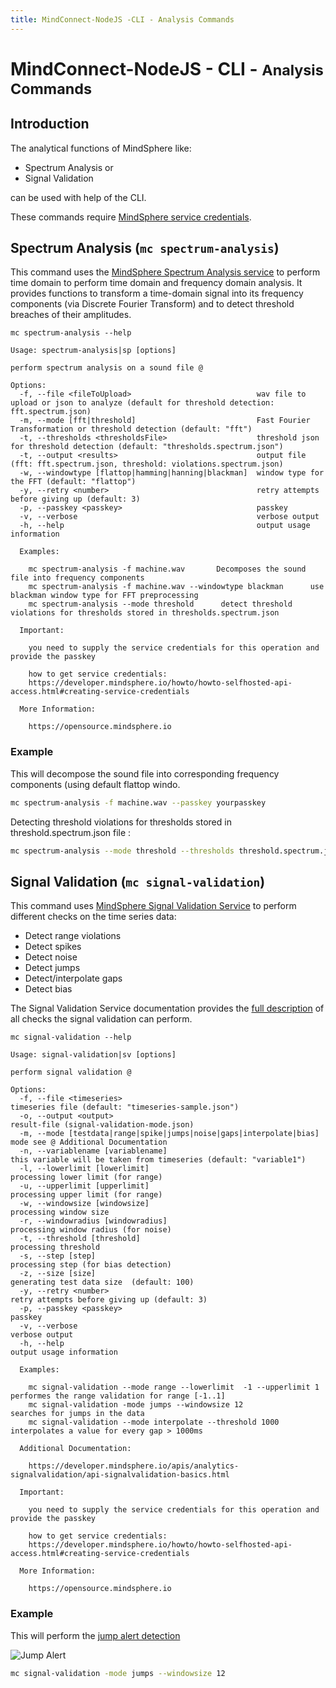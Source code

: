 ```yaml
---
title: MindConnect-NodeJS -CLI - Analysis Commands
---
```


# MindConnect-NodeJS - CLI - <small>Analysis Commands</small>

## Introduction

The analytical functions of MindSphere like:

- Spectrum Analysis or
- Signal Validation

can be used with help of the CLI.

These commands require  [MindSphere service credentials](https://developer.mindsphere.io/howto/howto-selfhosted-api-access.html#creating-service-credentials).

## Spectrum Analysis (`mc spectrum-analysis`)

This command uses the [MindSphere Spectrum Analysis service](https://developer.mindsphere.io/apis/analytics-spectrumanalysis/api-spectrumanalysis-overview.html) to perform time domain to perform time domain and frequency domain analysis.
It provides functions to transform a time-domain signal into its frequency components (via Discrete Fourier Transform)
and to detect threshold breaches of their amplitudes.

```text
mc spectrum-analysis --help

Usage: spectrum-analysis|sp [options]

perform spectrum analysis on a sound file @

Options:
  -f, --file <fileToUpload>                            wav file to upload or json to analyze (default for threshold detection: fft.spectrum.json)
  -m, --mode [fft|threshold]                           Fast Fourier Transformation or threshold detection (default: "fft")
  -t, --thresholds <thresholdsFile>                    threshold json for threshold detection (default: "thresholds.spectrum.json")
  -t, --output <results>                               output file (fft: fft.spectrum.json, threshold: violations.spectrum.json)
  -w, --windowtype [flattop|hamming|hanning|blackman]  window type for the FFT (default: "flattop")
  -y, --retry <number>                                 retry attempts before giving up (default: 3)
  -p, --passkey <passkey>                              passkey
  -v, --verbose                                        verbose output
  -h, --help                                           output usage information

  Examples:

    mc spectrum-analysis -f machine.wav       Decomposes the sound file into frequency components
    mc spectrum-analysis -f machine.wav --windowtype blackman      use blackman window type for FFT preprocessing
    mc spectrum-analysis --mode threshold      detect threshold violations for thresholds stored in thresholds.spectrum.json

  Important:

    you need to supply the service credentials for this operation and provide the passkey

    how to get service credentials:
    https://developer.mindsphere.io/howto/howto-selfhosted-api-access.html#creating-service-credentials

  More Information:

    https://opensource.mindsphere.io

```

### Example

This will decompose the sound file into corresponding frequency components (using default flattop windo.

```bash
mc spectrum-analysis -f machine.wav --passkey yourpasskey
```

Detecting threshold violations for thresholds stored in threshold.spectrum.json file :

```bash
mc spectrum-analysis --mode threshold --thresholds threshold.spectrum.json --passkey yourpasskey
```

## Signal Validation (`mc signal-validation`)

This command uses [MindSphere Signal Validation Service](https://developer.mindsphere.io/apis/analytics-signalvalidation/api-signalvalidation-overview.html)
to perform different checks on the time series data:

- Detect range violations
- Detect spikes
- Detect noise
- Detect jumps
- Detect/interpolate gaps
- Detect bias

The Signal Validation Service documentation provides the [full description](https://developer.mindsphere.io/apis/analytics-signalvalidation/api-signalvalidation-basics.html) of all checks the signal validation can perform.

```text
mc signal-validation --help

Usage: signal-validation|sv [options]

perform signal validation @

Options:
  -f, --file <timeseries>                                              timeseries file (default: "timeseries-sample.json")
  -o, --output <output>                                                result-file (signal-validation-mode.json)
  -m, --mode [testdata|range|spike|jumps|noise|gaps|interpolate|bias]  mode see @ Additional Documentation
  -n, --variablename [variablename]                                    this variable will be taken from timeseries (default: "variable1")
  -l, --lowerlimit [lowerlimit]                                        processing lower limit (for range)
  -u, --upperlimit [upperlimit]                                        processing upper limit (for range)
  -w, --windowsize [windowsize]                                        processing window size
  -r, --windowradius [windowradius]                                    processing window radius (for noise)
  -t, --threshold [threshold]                                          processing threshold
  -s, --step [step]                                                    processing step (for bias detection)
  -z, --size [size]                                                    generating test data size  (default: 100)
  -y, --retry <number>                                                 retry attempts before giving up (default: 3)
  -p, --passkey <passkey>                                              passkey
  -v, --verbose                                                        verbose output
  -h, --help                                                           output usage information

  Examples:

    mc signal-validation --mode range --lowerlimit  -1 --upperlimit 1       performes the range validation for range [-1..1]
    mc signal-validation -mode jumps --windowsize 12                        searches for jumps in the data
    mc signal-validation --mode interpolate --threshold 1000                interpolates a value for every gap > 1000ms

  Additional Documentation:

    https://developer.mindsphere.io/apis/analytics-signalvalidation/api-signalvalidation-basics.html

  Important:

    you need to supply the service credentials for this operation and provide the passkey

    how to get service credentials:
    https://developer.mindsphere.io/howto/howto-selfhosted-api-access.html#creating-service-credentials

  More Information:

    https://opensource.mindsphere.io
```

### Example

This will perform the [jump alert detection](https://developer.mindsphere.io/apis/analytics-signalvalidation/api-signalvalidation-basics.html#jump-alert)

![Jump Alert](https://developer.mindsphere.io/apis/analytics-signalvalidation/images/step-alert.png)

```bash
mc signal-validation -mode jumps --windowsize 12
```
